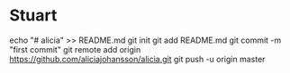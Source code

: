 # Stuart
echo "# alicia" >> README.md
git init
git add README.md
git commit -m "first commit"
git remote add origin https://github.com/aliciajohansson/alicia.git
git push -u origin master
